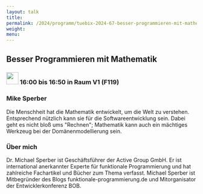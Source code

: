 ```yaml
---
layout: talk
title:
permalink: /2024/programm/tuebix-2024-67-besser-programmieren-mit-mathematik/
weight:
menu:
---
```

## Besser Programmieren mit Mathematik

### <img height = "32" src="../../../images/talk.svg"> 16:00 bis 16:50 in Raum V1 (F119)

### Mike Sperber

Die Menschheit hat die Mathematik entwickelt, um die Welt zu verstehen.  Entsprechend nützlich kann sie für die Softwareentwicklung sein.  Dabei geht es nicht bloß ums "Rechnen"; Mathematik kann auch ein mächtiges Werkzeug bei der Domänenmodellierung sein.

### Über mich

Dr. Michael Sperber ist Geschäftsführer der Active Group GmbH.  Er ist international anerkannter Experte für funktionale Programmierung und hat zahlreiche Fachartikel und Bücher zum Thema verfasst.  Michael Sperber ist Mitbegründer des Blogs funktionale-programmierung.de und Mitorganisator der Entwicklerkonferenz BOB.

